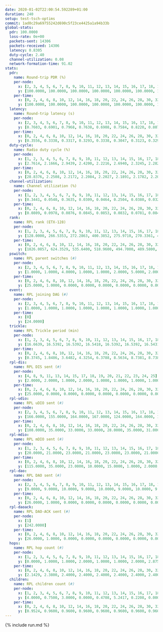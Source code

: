 ```yaml
---
date: 2020-01-02T22:00:54.592289+01:00
duration: 240
setup: test-tsch-optims
commit: 1ad0c29a69755242d690c5f23ce4425a1a94b33b
global-stats:
  pdr: 100.0000
  loss-rate: 0e+00
  packets-sent: 14306
  packets-received: 14306
  latency: 0.8305
  duty-cycle: 2.40
  channel-utilization: 0.08
  network-formation-time: 91.02
stats:
  pdr:
    name: Round-trip PDR (%)
    per-node:
      x: [2, 3, 4, 5, 6, 7, 8, 9, 10, 11, 12, 13, 14, 15, 16, 17, 18, 19, 20, 21, 22, 23, 24, 25]
      y: [100.0000, 100.0000, 100.0000, 100.0000, 100.0000, 100.0000, 100.0000, 100.0000, 100.0000, 100.0000, 100.0000, 100.0000, 100.0000, 100.0000, 100.0000, 100.0000, 100.0000, 100.0000, 100.0000, 100.0000, 100.0000, 100.0000, 100.0000, 100.0000]
    per-time:
      x: [0, 2, 4, 6, 8, 10, 12, 14, 16, 18, 20, 22, 24, 26, 28, 30, 32, 34, 36, 38, 40, 42, 44, 46, 48, 50, 52, 54, 56, 58, 60, 62, 64, 66, 68, 70, 72, 74, 76, 78, 80, 82, 84, 86, 88, 90, 92, 94, 96, 98, 100, 102, 104, 106, 108, 110, 112, 114, 116, 118, 120, 122, 124, 126, 128, 130, 132, 134, 136, 138, 140, 142, 144, 146, 148, 150, 152, 154, 156, 158, 160, 162, 164, 166, 168, 170, 172, 174, 176, 178, 180, 182, 184, 186, 188, 190, 192, 194, 196, 198, 200, 202, 204, 206, 208, 210, 212, 214, 216, 218, 220, 222, 224, 226, 228, 230, 232, 234, 236, 238]
      y: [100.0000, 100.0000, 100.0000, 100.0000, 100.0000, 100.0000, 100.0000, 100.0000, 100.0000, 100.0000, 100.0000, 100.0000, 100.0000, 100.0000, 100.0000, 100.0000, 100.0000, 100.0000, 100.0000, 100.0000, 100.0000, 100.0000, 100.0000, 100.0000, 100.0000, 100.0000, 100.0000, 100.0000, 100.0000, 100.0000, 100.0000, 100.0000, 100.0000, 100.0000, 100.0000, 100.0000, 100.0000, 100.0000, 100.0000, 100.0000, 100.0000, 100.0000, 100.0000, 100.0000, 100.0000, 100.0000, 100.0000, 100.0000, 100.0000, 100.0000, 100.0000, 100.0000, 100.0000, 100.0000, 100.0000, 100.0000, 100.0000, 100.0000, 100.0000, 100.0000, 100.0000, 100.0000, 100.0000, 100.0000, 100.0000, 100.0000, 100.0000, 100.0000, 100.0000, 100.0000, 100.0000, 100.0000, 100.0000, 100.0000, 100.0000, 100.0000, 100.0000, 100.0000, 100.0000, 100.0000, 100.0000, 100.0000, 100.0000, 100.0000, 100.0000, 100.0000, 100.0000, 100.0000, 100.0000, 100.0000, 100.0000, 100.0000, 100.0000, 100.0000, 100.0000, 100.0000, 100.0000, 100.0000, 100.0000, 100.0000, 100.0000, 100.0000, 100.0000, 100.0000, 100.0000, 100.0000, 100.0000, 100.0000, 100.0000, 100.0000, 100.0000, 100.0000, 100.0000, 100.0000, 100.0000, 100.0000, 100.0000, 100.0000, 100.0000, 100.0000]
  latency:
    name: Round-trip latency (s)
    per-node:
      x: [2, 3, 4, 5, 6, 7, 8, 9, 10, 11, 12, 13, 14, 15, 16, 17, 18, 19, 20, 21, 22, 23, 24, 25]
      y: [0.7603, 0.6901, 0.7968, 0.7638, 0.6908, 0.7584, 0.8220, 0.8076, 0.7188, 0.8243, 0.8088, 0.8421, 0.8930, 0.8061, 0.8169, 0.7946, 0.8399, 0.8879, 0.8747, 0.8371, 0.8867, 1.0100, 1.0122, 0.9665]
    per-time:
      x: [0, 2, 4, 6, 8, 10, 12, 14, 16, 18, 20, 22, 24, 26, 28, 30, 32, 34, 36, 38, 40, 42, 44, 46, 48, 50, 52, 54, 56, 58, 60, 62, 64, 66, 68, 70, 72, 74, 76, 78, 80, 82, 84, 86, 88, 90, 92, 94, 96, 98, 100, 102, 104, 106, 108, 110, 112, 114, 116, 118, 120, 122, 124, 126, 128, 130, 132, 134, 136, 138, 140, 142, 144, 146, 148, 150, 152, 154, 156, 158, 160, 162, 164, 166, 168, 170, 172, 174, 176, 178, 180, 182, 184, 186, 188, 190, 192, 194, 196, 198, 200, 202, 204, 206, 208, 210, 212, 214, 216, 218, 220, 222, 224, 226, 228, 230, 232, 234, 236, 238]
      y: [0.3556, 0.3338, 0.3317, 0.3293, 0.3338, 0.3047, 0.3123, 0.3293, 0.3285, 0.3359, 0.3461, 0.3307, 0.3310, 0.3455, 0.3293, 0.3361, 0.3503, 0.3284, 0.3162, 0.3405, 0.3220, 0.3245, 0.3157, 0.2946, 0.3288, 0.3175, 0.3021, 0.3334, 0.3213, 0.3413, 0.3193, 0.3179, 0.3303, 0.3200, 0.3273, 0.3235, 0.3187, 0.3253, 0.3024, 0.3256, 0.3588, 0.4318, 0.4860, 0.3585, 0.3500, 0.3292, 0.4242, 0.6651, 0.7121, 0.4734, 0.4385, 0.3711, 0.3962, 0.9167, 1.2811, 1.0925, 0.9042, 0.6258, 0.5958, 0.8917, 1.2773, 1.2720, 1.2776, 1.1850, 0.9272, 0.9745, 1.2688, 1.2728, 1.2715, 1.2680, 1.2793, 1.2429, 1.2463, 1.2503, 1.2504, 1.2702, 1.2696, 1.2621, 1.2667, 1.2555, 1.2716, 1.2609, 1.2596, 1.2565, 1.2398, 1.2323, 1.2452, 1.2614, 1.2574, 1.2466, 1.2251, 1.2372, 1.2673, 1.2673, 1.2679, 1.2579, 1.2723, 1.2511, 1.2399, 1.2644, 1.2490, 1.2506, 1.2543, 1.2356, 1.2577, 1.2465, 1.2291, 1.2454, 1.2670, 1.2543, 1.2508, 1.2847, 1.2779, 1.2871, 1.2777, 1.2683, 1.2539, 1.2751, 1.2568, 1.2324]
  duty-cycle:
    name: Radio duty cycle (%)
    per-node:
      x: [1, 2, 3, 4, 5, 6, 7, 8, 9, 10, 11, 12, 13, 14, 15, 16, 17, 18, 19, 20, 21, 22, 23, 24, 25]
      y: [2.7614, 2.1666, 2.9439, 2.4200, 2.2216, 2.6940, 2.3245, 2.2824, 2.2619, 2.2555, 2.3396, 2.1708, 2.2517, 2.3514, 2.4127, 2.6297, 2.3429, 2.4442, 2.5160, 2.5000, 2.4050, 2.5516, 2.4826, 2.4871, 2.3222]
    per-time:
      x: [0, 2, 4, 6, 8, 10, 12, 14, 16, 18, 20, 22, 24, 26, 28, 30, 32, 34, 36, 38, 40, 42, 44, 46, 48, 50, 52, 54, 56, 58, 60, 62, 64, 66, 68, 70, 72, 74, 76, 78, 80, 82, 84, 86, 88, 90, 92, 94, 96, 98, 100, 102, 104, 106, 108, 110, 112, 114, 116, 118, 120, 122, 124, 126, 128, 130, 132, 134, 136, 138, 140, 142, 144, 146, 148, 150, 152, 154, 156, 158, 160, 162, 164, 166, 168, 170, 172, 174, 176, 178, 180, 182, 184, 186, 188, 190, 192, 194, 196, 198, 200, 202, 204, 206, 208, 210, 212, 214, 216, 218, 220, 222, 224, 226, 228, 230, 232, 234, 236, 238, 240]
      y: [28.8376, 2.2508, 2.2172, 2.2084, 2.2027, 2.1891, 2.1782, 2.2003, 2.2098, 2.1979, 2.2049, 2.2073, 2.2015, 2.2029, 2.2583, 2.2082, 2.2256, 2.2057, 2.2021, 2.2044, 2.2106, 2.1945, 2.2030, 2.1939, 2.1845, 2.1953, 2.2133, 2.1952, 2.2381, 2.2160, 2.2022, 2.1869, 2.2068, 2.2161, 2.2097, 2.2250, 2.2067, 2.2053, 2.1890, 2.2038, 2.2138, 2.1969, 2.2363, 2.2140, 2.2030, 2.2125, 2.1982, 2.2109, 2.2245, 2.2154, 2.2093, 2.2289, 2.2056, 2.1922, 2.2148, 2.1911, 2.2039, 2.1991, 2.2151, 2.1984, 2.2017, 2.2084, 2.2068, 2.2034, 2.1844, 2.2044, 2.1999, 2.2079, 2.2057, 2.2032, 2.2067, 2.2156, 2.1893, 2.1886, 2.1992, 2.1860, 2.5873, 2.2666, 2.2309, 2.2746, 2.2105, 2.1870, 2.1959, 2.2074, 2.2065, 2.1977, 2.2209, 2.1872, 2.1994, 2.1976, 2.1935, 2.1859, 2.2073, 2.2079, 2.2068, 2.2114, 2.2108, 2.2055, 2.2025, 2.2002, 2.2056, 2.1926, 2.2066, 2.2068, 2.1888, 2.2065, 2.1989, 2.1950, 2.2081, 2.2108, 2.1991, 2.2099, 2.2071, 2.2061, 2.2344, 2.2006, 2.2141, 2.2037, 2.2222, 2.1978, null]
  channel-utilization:
    name: Channel utilization (%)
    per-node:
      x: [1, 2, 3, 4, 5, 6, 7, 8, 9, 10, 11, 12, 13, 14, 15, 16, 17, 18, 19, 20, 21, 22, 23, 24, 25]
      y: [0.3441, 0.0540, 0.3635, 0.0309, 0.0464, 0.2504, 0.0380, 0.0327, 0.0345, 0.0697, 0.0345, 0.0544, 0.0358, 0.0315, 0.1174, 0.1908, 0.0470, 0.0381, 0.0359, 0.0877, 0.0638, 0.0398, 0.0374, 0.0317, 0.0595]
    per-time:
      x: [0, 2, 4, 6, 8, 10, 12, 14, 16, 18, 20, 22, 24, 26, 28, 30, 32, 34, 36, 38, 40, 42, 44, 46, 48, 50, 52, 54, 56, 58, 60, 62, 64, 66, 68, 70, 72, 74, 76, 78, 80, 82, 84, 86, 88, 90, 92, 94, 96, 98, 100, 102, 104, 106, 108, 110, 112, 114, 116, 118, 120, 122, 124, 126, 128, 130, 132, 134, 136, 138, 140, 142, 144, 146, 148, 150, 152, 154, 156, 158, 160, 162, 164, 166, 168, 170, 172, 174, 176, 178, 180, 182, 184, 186, 188, 190, 192, 194, 196, 198, 200, 202, 204, 206, 208, 210, 212, 214, 216, 218, 220, 222, 224, 226, 228, 230, 232, 234, 236, 238, 240]
      y: [0.0809, 0.0978, 0.0876, 0.0845, 0.0853, 0.0832, 0.0781, 0.0848, 0.0876, 0.0868, 0.0902, 0.0889, 0.0880, 0.0884, 0.1038, 0.0894, 0.0959, 0.0892, 0.0872, 0.0898, 0.0891, 0.0828, 0.0857, 0.0828, 0.0773, 0.0835, 0.0887, 0.0829, 0.0968, 0.0905, 0.0852, 0.0817, 0.0846, 0.0893, 0.0870, 0.0906, 0.0866, 0.0861, 0.0815, 0.0852, 0.0873, 0.0814, 0.0935, 0.0871, 0.0843, 0.0863, 0.0839, 0.0875, 0.0918, 0.0888, 0.0848, 0.0918, 0.0843, 0.0808, 0.0904, 0.0810, 0.0853, 0.0825, 0.0894, 0.0833, 0.0829, 0.0861, 0.0861, 0.0842, 0.0791, 0.0842, 0.0829, 0.0867, 0.0839, 0.0841, 0.0870, 0.0890, 0.0810, 0.0803, 0.0818, 0.0785, 0.2575, 0.0533, 0.0358, 0.0477, 0.0884, 0.0796, 0.0836, 0.0864, 0.0866, 0.0850, 0.0896, 0.0794, 0.0846, 0.0830, 0.0833, 0.0808, 0.0872, 0.0844, 0.0837, 0.0862, 0.0865, 0.0853, 0.0860, 0.0844, 0.0861, 0.0807, 0.0827, 0.0842, 0.0800, 0.0872, 0.0814, 0.0799, 0.0868, 0.0869, 0.0845, 0.0869, 0.0848, 0.0854, 0.0938, 0.0839, 0.0881, 0.0867, 0.0878, 0.0818, null]
  rank:
    name: RPL rank (ETX-128)
    per-node:
      x: [1, 2, 3, 4, 5, 6, 7, 8, 9, 10, 11, 12, 13, 14, 15, 16, 17, 18, 19, 20, 21, 22, 23, 24, 25]
      y: [128.0000, 266.5353, 272.2863, 400.3852, 275.9710, 270.3361, 444.6736, 549.8286, 495.2562, 418.8554, 491.7718, 406.7810, 519.2634, 556.8313, 422.3361, 429.4606, 461.3734, 836.3537, 645.8975, 580.5000, 603.4274, 633.9262, 708.8648, 728.7306, 737.0870]
    per-time:
      x: [0, 2, 4, 6, 8, 10, 12, 14, 16, 18, 20, 22, 24, 26, 28, 30, 32, 34, 36, 38, 40, 42, 44, 46, 48, 50, 52, 54, 56, 58, 60, 62, 64, 66, 68, 70, 72, 74, 76, 78, 80, 82, 84, 86, 88, 90, 92, 94, 96, 98, 100, 102, 104, 106, 108, 110, 112, 114, 116, 118, 120, 122, 124, 126, 128, 130, 132, 134, 136, 138, 140, 142, 144, 146, 148, 150, 152, 154, 156, 158, 160, 162, 164, 166, 168, 170, 172, 174, 176, 178, 180, 182, 184, 186, 188, 190, 192, 194, 196, 198, 200, 202, 204, 206, 208, 210, 212, 214, 216, 218, 220, 222, 224, 226, 228, 230, 232, 234, 236, 238, 240]
      y: [1826.0857, 624.3529, 535.6400, 518.9600, 494.7000, 489.5800, 482.8800, 479.1000, 481.5000, 484.6600, 479.8000, 486.9200, 483.0400, 483.9600, 498.0000, 528.6667, 518.8800, 520.0400, 521.0400, 504.6538, 477.1538, 464.3529, 461.9000, 464.2800, 457.4600, 461.2800, 458.5600, 462.0980, 464.4000, 466.8000, 469.3400, 479.2800, 473.9608, 474.3200, 478.2549, 482.0200, 480.2600, 472.1800, 474.2941, 467.2800, 477.9800, 478.2400, 470.4400, 468.6200, 479.8600, 482.8235, 485.6000, 492.9600, 525.0200, 560.0200, 540.7059, 534.3077, 522.2157, 506.7647, 517.0192, 509.2400, 505.4615, 496.4600, 492.1800, 483.6667, 471.9400, 471.5490, 464.4600, 475.8431, 469.7800, 469.1765, 463.7843, 456.8000, 452.7200, 448.2400, 450.8400, 448.6667, 448.0200, 444.8200, 447.2200, 448.0800, 453.3800, 755.0668, 706.1512, 669.2619, 615.7006, 462.8200, 454.8200, 452.8200, 452.8600, 454.5600, 457.0600, 461.4600, 463.2000, 468.6863, 474.4600, 465.6863, 465.0962, 464.2000, 468.0600, 467.3077, 456.2400, 457.3000, 459.7308, 458.3529, 458.6200, 459.9000, 460.1000, 470.2745, 493.1400, 495.7800, 495.0600, 492.0000, 494.1111, 479.7885, 482.3800, 482.4000, 476.0600, 474.3200, 475.5686, 474.9000, 470.7170, 454.3600, 459.0392, 455.4314, null]
  pswitch:
    name: RPL parent switches (#)
    per-node:
      x: [2, 3, 4, 5, 6, 7, 8, 9, 10, 11, 12, 13, 14, 15, 16, 17, 18, 19, 20, 21, 22, 23, 24, 25]
      y: [1.0000, 1.0000, 4.0000, 1.0000, 1.0000, 2.0000, 5.0000, 2.0000, 2.0000, 1.0000, 2.0000, 3.0000, 9.0000, 1.0000, 1.0000, 1.0000, 6.0000, 5.0000, 4.0000, 1.0000, 5.0000, 5.0000, 6.0000, 8.0000]
    per-time:
      x: [0, 2, 4, 6, 8, 10, 12, 14, 16, 18, 20, 22, 24, 26, 28, 30, 32, 34, 36, 38, 40, 42, 44, 46, 48, 50, 52, 54, 56, 58, 60, 62, 64, 66, 68, 70, 72, 74, 76, 78, 80, 82, 84, 86, 88, 90, 92, 94, 96, 98, 100, 102, 104, 106, 108, 110, 112, 114, 116, 118, 120, 122, 124, 126, 128, 130, 132, 134, 136, 138, 140, 142, 144, 146, 148, 150, 152, 154, 156, 158, 160, 162, 164, 166, 168, 170, 172, 174, 176, 178, 180, 182, 184, 186, 188, 190, 192, 194, 196, 198, 200, 202, 204, 206, 208, 210, 212, 214, 216, 218, 220, 222, 224, 226, 228, 230, 232, 234, 236, 238]
      y: [25.0000, 1.0000, 0.0000, 0.0000, 0.0000, 0.0000, 0.0000, 0.0000, 0.0000, 0.0000, 0.0000, 0.0000, 0.0000, 0.0000, 0.0000, 1.0000, 0.0000, 0.0000, 0.0000, 2.0000, 2.0000, 1.0000, 0.0000, 0.0000, 0.0000, 0.0000, 0.0000, 1.0000, 0.0000, 0.0000, 0.0000, 0.0000, 1.0000, 0.0000, 1.0000, 0.0000, 0.0000, 0.0000, 1.0000, 0.0000, 0.0000, 0.0000, 0.0000, 0.0000, 0.0000, 1.0000, 0.0000, 0.0000, 0.0000, 0.0000, 1.0000, 2.0000, 1.0000, 1.0000, 2.0000, 0.0000, 2.0000, 0.0000, 0.0000, 1.0000, 0.0000, 1.0000, 0.0000, 1.0000, 0.0000, 1.0000, 1.0000, 0.0000, 0.0000, 0.0000, 0.0000, 1.0000, 0.0000, 0.0000, 0.0000, 0.0000, 0.0000, 0.0000, 0.0000, 1.0000, 1.0000, 0.0000, 0.0000, 0.0000, 0.0000, 0.0000, 0.0000, 0.0000, 0.0000, 1.0000, 0.0000, 1.0000, 2.0000, 0.0000, 0.0000, 2.0000, 0.0000, 0.0000, 2.0000, 1.0000, 0.0000, 0.0000, 0.0000, 1.0000, 0.0000, 0.0000, 0.0000, 1.0000, 4.0000, 2.0000, 0.0000, 0.0000, 0.0000, 0.0000, 1.0000, 0.0000, 3.0000, 0.0000, 1.0000, 1.0000]
  event:
    name: RPL joining DAG (#)
    per-node:
      x: [2, 3, 4, 5, 6, 7, 8, 9, 10, 11, 12, 13, 14, 15, 16, 17, 18, 19, 20, 21, 22, 23, 24, 25]
      y: [1.0000, 1.0000, 1.0000, 1.0000, 1.0000, 1.0000, 1.0000, 1.0000, 1.0000, 1.0000, 1.0000, 1.0000, 1.0000, 1.0000, 1.0000, 1.0000, 1.0000, 1.0000, 1.0000, 1.0000, 1.0000, 1.0000, 1.0000, 1.0000]
    per-time:
      x: [0]
      y: [24.0000]
  trickle:
    name: RPL Trickle period (min)
    per-node:
      x: [1, 2, 3, 4, 5, 6, 7, 8, 9, 10, 11, 12, 13, 14, 15, 16, 17, 18, 19, 20, 21, 22, 23, 24, 25]
      y: [16.6639, 16.5392, 16.5392, 16.5418, 16.5392, 16.5392, 16.5431, 16.5406, 16.5335, 16.5431, 16.5248, 16.4712, 16.5469, 16.5600, 16.5392, 16.5234, 16.5234, 16.5416, 16.6056, 16.5340, 16.5222, 16.5877, 16.5877, 16.6091, 17.3240]
    per-time:
      x: [0, 2, 4, 6, 8, 10, 12, 14, 16, 18, 20, 22, 24, 26, 28, 30, 32, 34, 36, 38, 40, 42, 44, 46, 48, 50, 52, 54, 56, 58, 60, 62, 64, 66, 68, 70, 72, 74, 76, 78, 80, 82, 84, 86, 88, 90, 92, 94, 96, 98, 100, 102, 104, 106, 108, 110, 112, 114, 116, 118, 120, 122, 124, 126, 128, 130, 132, 134, 136, 138, 140, 142, 144, 146, 148, 150, 152, 154, 156, 158, 160, 162, 164, 166, 168, 170, 172, 174, 176, 178, 180, 182, 184, 186, 188, 190, 192, 194, 196, 198, 200, 202, 204, 206, 208, 210, 212, 214, 216, 218, 220, 222, 224, 226, 228, 230, 232, 234, 236, 238, 240]
      y: [0.3745, 1.8486, 3.6482, 4.3254, 6.3788, 8.5634, 8.7381, 8.7381, 8.9129, 17.1267, 17.3015, 17.4763, 17.4763, 17.4763, 17.4763, 17.4763, 17.4763, 17.4763, 17.4763, 17.4763, 17.4763, 17.4763, 17.4763, 17.4763, 17.4763, 17.4763, 17.4763, 17.4763, 17.4763, 17.4763, 17.4763, 17.4763, 17.4763, 17.4763, 17.4763, 17.4763, 17.4763, 17.4763, 17.4763, 17.4763, 17.4763, 17.4763, 17.4763, 17.4763, 17.4763, 17.4763, 17.4763, 17.4763, 17.4763, 17.4763, 17.4763, 17.4763, 17.4763, 17.4763, 17.4763, 17.4763, 17.4763, 17.4763, 17.4763, 17.4763, 17.4763, 17.4763, 17.4763, 17.4763, 17.4763, 17.4763, 17.4763, 17.4763, 17.4763, 17.4763, 17.4763, 17.4763, 17.4763, 17.4763, 17.4763, 17.4763, 17.4763, 17.4763, 17.4763, 17.4763, 17.4763, 17.4763, 17.4763, 17.4763, 17.4763, 17.4763, 17.4763, 17.4763, 17.4763, 17.4763, 17.4763, 17.4763, 17.4763, 17.4763, 17.4763, 17.4763, 17.4763, 17.4763, 17.4763, 17.4763, 17.4763, 17.4763, 17.4763, 17.4763, 17.4763, 17.4763, 17.4763, 17.4763, 17.4763, 17.4763, 17.4763, 17.4763, 17.4763, 17.4763, 17.4763, 17.4763, 17.4763, 17.4763, 17.4763, 17.4763, null]
  rpl-dis:
    name: RPL DIS sent (#)
    per-node:
      x: [4, 8, 9, 11, 13, 14, 15, 17, 18, 19, 20, 21, 22, 23, 24, 25]
      y: [2.0000, 2.0000, 1.0000, 2.0000, 1.0000, 1.0000, 1.0000, 1.0000, 1.0000, 2.0000, 1.0000, 1.0000, 3.0000, 2.0000, 2.0000, 6.0000]
    per-time:
      x: [0, 2, 4, 6, 8, 10, 12, 14, 16, 18, 20, 22, 24, 26, 28, 30, 32, 34, 36, 38, 40, 42, 44, 46, 48, 50, 52, 54, 56, 58, 60, 62, 64, 66, 68, 70, 72, 74, 76, 78, 80, 82, 84, 86, 88, 90, 92, 94, 96, 98, 100, 102, 104, 106, 108, 110, 112, 114, 116, 118, 120, 122, 124, 126, 128, 130, 132, 134, 136, 138, 140, 142, 144, 146, 148, 150, 152, 154, 156, 158]
      y: [25.0000, 0.0000, 0.0000, 0.0000, 0.0000, 0.0000, 0.0000, 0.0000, 0.0000, 0.0000, 0.0000, 0.0000, 0.0000, 0.0000, 0.0000, 0.0000, 0.0000, 0.0000, 0.0000, 0.0000, 0.0000, 0.0000, 0.0000, 0.0000, 0.0000, 0.0000, 0.0000, 0.0000, 0.0000, 0.0000, 0.0000, 0.0000, 0.0000, 0.0000, 0.0000, 0.0000, 0.0000, 0.0000, 0.0000, 0.0000, 0.0000, 0.0000, 0.0000, 0.0000, 0.0000, 0.0000, 0.0000, 0.0000, 0.0000, 0.0000, 0.0000, 0.0000, 0.0000, 0.0000, 0.0000, 0.0000, 0.0000, 0.0000, 0.0000, 0.0000, 0.0000, 0.0000, 0.0000, 0.0000, 0.0000, 0.0000, 0.0000, 0.0000, 0.0000, 0.0000, 0.0000, 0.0000, 0.0000, 0.0000, 0.0000, 0.0000, 0.0000, 1.0000, 1.0000, 2.0000]
  rpl-udio:
    name: RPL uDIO sent (#)
    per-node:
      x: [2, 3, 4, 5, 6, 7, 8, 9, 10, 11, 12, 13, 14, 15, 16, 17, 18, 19, 20, 21, 22, 23, 24, 25]
      y: [166.0000, 155.0000, 164.0000, 167.0000, 124.0000, 164.0000, 168.0000, 166.0000, 172.0000, 163.0000, 168.0000, 167.0000, 173.0000, 150.0000, 152.0000, 167.0000, 170.0000, 171.0000, 169.0000, 161.0000, 167.0000, 169.0000, 162.0000, 183.0000]
    per-time:
      x: [0, 2, 4, 6, 8, 10, 12, 14, 16, 18, 20, 22, 24, 26, 28, 30, 32, 34, 36, 38, 40, 42, 44, 46, 48, 50, 52, 54, 56, 58, 60, 62, 64, 66, 68, 70, 72, 74, 76, 78, 80, 82, 84, 86, 88, 90, 92, 94, 96, 98, 100, 102, 104, 106, 108, 110, 112, 114, 116, 118, 120, 122, 124, 126, 128, 130, 132, 134, 136, 138, 140, 142, 144, 146, 148, 150, 152, 154, 156, 158, 160, 162, 164, 166, 168, 170, 172, 174, 176, 178, 180, 182, 184, 186, 188, 190, 192, 194, 196, 198, 200, 202, 204, 206, 208, 210, 212, 214, 216, 218, 220, 222, 224, 226, 228, 230, 232, 234, 236, 238, 240]
      y: [108.0000, 35.0000, 33.0000, 33.0000, 28.0000, 35.0000, 31.0000, 33.0000, 34.0000, 30.0000, 35.0000, 34.0000, 32.0000, 31.0000, 35.0000, 35.0000, 34.0000, 30.0000, 34.0000, 35.0000, 33.0000, 31.0000, 30.0000, 31.0000, 34.0000, 31.0000, 29.0000, 29.0000, 35.0000, 29.0000, 34.0000, 34.0000, 36.0000, 33.0000, 24.0000, 33.0000, 25.0000, 33.0000, 34.0000, 33.0000, 33.0000, 31.0000, 30.0000, 27.0000, 30.0000, 33.0000, 38.0000, 34.0000, 35.0000, 35.0000, 26.0000, 33.0000, 35.0000, 27.0000, 40.0000, 29.0000, 32.0000, 28.0000, 28.0000, 35.0000, 35.0000, 30.0000, 33.0000, 33.0000, 29.0000, 33.0000, 26.0000, 29.0000, 38.0000, 33.0000, 34.0000, 34.0000, 27.0000, 30.0000, 30.0000, 31.0000, 32.0000, 43.0000, 33.0000, 37.0000, 29.0000, 30.0000, 37.0000, 33.0000, 32.0000, 38.0000, 29.0000, 30.0000, 25.0000, 33.0000, 34.0000, 33.0000, 36.0000, 35.0000, 32.0000, 31.0000, 28.0000, 37.0000, 33.0000, 31.0000, 33.0000, 33.0000, 32.0000, 32.0000, 34.0000, 32.0000, 32.0000, 37.0000, 32.0000, 32.0000, 28.0000, 32.0000, 24.0000, 30.0000, 34.0000, 32.0000, 30.0000, 33.0000, 29.0000, 35.0000, 1.0000]
  rpl-mdio:
    name: RPL mDIO sent (#)
    per-node:
      x: [1, 2, 3, 4, 5, 6, 7, 8, 9, 10, 11, 12, 13, 14, 15, 16, 17, 18, 19, 20, 21, 22, 23, 24, 25]
      y: [20.0000, 21.0000, 23.0000, 21.0000, 23.0000, 23.0000, 21.0000, 20.0000, 20.0000, 21.0000, 20.0000, 22.0000, 21.0000, 20.0000, 20.0000, 23.0000, 23.0000, 20.0000, 20.0000, 21.0000, 22.0000, 21.0000, 21.0000, 20.0000, 26.0000]
    per-time:
      x: [0, 2, 4, 6, 8, 10, 12, 14, 16, 18, 20, 22, 24, 26, 28, 30, 32, 34, 36, 38, 40, 42, 44, 46, 48, 50, 52, 54, 56, 58, 60, 62, 64, 66, 68, 70, 72, 74, 76, 78, 80, 82, 84, 86, 88, 90, 92, 94, 96, 98, 100, 102, 104, 106, 108, 110, 112, 114, 116, 118, 120, 122, 124, 126, 128, 130, 132, 134, 136, 138, 140, 142, 144, 146, 148, 150, 152, 154, 156, 158, 160, 162, 164, 166, 168, 170, 172, 174, 176, 178, 180, 182, 184, 186, 188, 190, 192, 194, 196, 198, 200, 202, 204, 206, 208, 210, 212, 214, 216, 218, 220, 222, 224, 226, 228, 230, 232, 234, 236, 238]
      y: [115.0000, 35.0000, 23.0000, 10.0000, 15.0000, 1.0000, 2.0000, 10.0000, 10.0000, 2.0000, 1.0000, 0.0000, 0.0000, 1.0000, 7.0000, 4.0000, 9.0000, 4.0000, 0.0000, 0.0000, 0.0000, 1.0000, 4.0000, 4.0000, 9.0000, 2.0000, 4.0000, 1.0000, 0.0000, 0.0000, 1.0000, 1.0000, 7.0000, 8.0000, 7.0000, 1.0000, 0.0000, 0.0000, 0.0000, 0.0000, 9.0000, 6.0000, 3.0000, 7.0000, 0.0000, 0.0000, 0.0000, 0.0000, 3.0000, 6.0000, 5.0000, 5.0000, 5.0000, 1.0000, 0.0000, 0.0000, 0.0000, 5.0000, 6.0000, 3.0000, 7.0000, 4.0000, 0.0000, 0.0000, 0.0000, 2.0000, 5.0000, 6.0000, 3.0000, 6.0000, 3.0000, 0.0000, 0.0000, 0.0000, 6.0000, 3.0000, 9.0000, 2.0000, 5.0000, 0.0000, 0.0000, 0.0000, 0.0000, 3.0000, 6.0000, 3.0000, 4.0000, 9.0000, 0.0000, 0.0000, 0.0000, 0.0000, 4.0000, 7.0000, 4.0000, 6.0000, 4.0000, 0.0000, 0.0000, 0.0000, 0.0000, 6.0000, 6.0000, 6.0000, 5.0000, 2.0000, 0.0000, 0.0000, 0.0000, 0.0000, 4.0000, 6.0000, 7.0000, 7.0000, 1.0000, 0.0000, 0.0000, 0.0000, 6.0000, 3.0000]
  rpl-dao:
    name: RPL DAO sent (#)
    per-node:
      x: [2, 3, 4, 5, 6, 7, 8, 9, 10, 11, 12, 13, 14, 15, 16, 17, 18, 19, 20, 21, 22, 23, 24, 25]
      y: [9.0000, 9.0000, 10.0000, 9.0000, 10.0000, 9.0000, 10.0000, 9.0000, 10.0000, 9.0000, 11.0000, 10.0000, 13.0000, 9.0000, 9.0000, 9.0000, 11.0000, 11.0000, 10.0000, 9.0000, 11.0000, 11.0000, 11.0000, 14.0000]
    per-time:
      x: [0, 2, 4, 6, 8, 10, 12, 14, 16, 18, 20, 22, 24, 26, 28, 30, 32, 34, 36, 38, 40, 42, 44, 46, 48, 50, 52, 54, 56, 58, 60, 62, 64, 66, 68, 70, 72, 74, 76, 78, 80, 82, 84, 86, 88, 90, 92, 94, 96, 98, 100, 102, 104, 106, 108, 110, 112, 114, 116, 118, 120, 122, 124, 126, 128, 130, 132, 134, 136, 138, 140, 142, 144, 146, 148, 150, 152, 154, 156, 158, 160, 162, 164, 166, 168, 170, 172, 174, 176, 178, 180, 182, 184, 186, 188, 190, 192, 194, 196, 198, 200, 202, 204, 206, 208, 210, 212, 214, 216, 218, 220, 222, 224, 226, 228, 230, 232, 234, 236, 238, 240]
      y: [26.0000, 1.0000, 0.0000, 0.0000, 0.0000, 0.0000, 0.0000, 0.0000, 0.0000, 0.0000, 0.0000, 0.0000, 0.0000, 0.0000, 24.0000, 0.0000, 2.0000, 0.0000, 0.0000, 2.0000, 2.0000, 1.0000, 0.0000, 0.0000, 0.0000, 0.0000, 0.0000, 1.0000, 15.0000, 3.0000, 0.0000, 0.0000, 1.0000, 1.0000, 4.0000, 1.0000, 0.0000, 0.0000, 1.0000, 0.0000, 0.0000, 1.0000, 9.0000, 7.0000, 0.0000, 1.0000, 0.0000, 1.0000, 3.0000, 1.0000, 2.0000, 2.0000, 1.0000, 1.0000, 2.0000, 0.0000, 8.0000, 6.0000, 0.0000, 1.0000, 0.0000, 1.0000, 2.0000, 2.0000, 1.0000, 2.0000, 1.0000, 1.0000, 1.0000, 0.0000, 3.0000, 10.0000, 1.0000, 0.0000, 0.0000, 0.0000, 3.0000, 3.0000, 1.0000, 2.0000, 2.0000, 0.0000, 1.0000, 0.0000, 1.0000, 11.0000, 2.0000, 0.0000, 0.0000, 1.0000, 1.0000, 3.0000, 4.0000, 2.0000, 0.0000, 2.0000, 1.0000, 0.0000, 2.0000, 8.0000, 4.0000, 0.0000, 0.0000, 1.0000, 1.0000, 2.0000, 2.0000, 3.0000, 5.0000, 3.0000, 0.0000, 0.0000, 0.0000, 3.0000, 9.0000, 0.0000, 2.0000, 0.0000, 1.0000, 1.0000, 0.0000]
  rpl-daoack:
    name: RPL DAO-ACK sent (#)
    per-node:
      x: [1]
      y: [242.0000]
    per-time:
      x: [0, 2, 4, 6, 8, 10, 12, 14, 16, 18, 20, 22, 24, 26, 28, 30, 32, 34, 36, 38, 40, 42, 44, 46, 48, 50, 52, 54, 56, 58, 60, 62, 64, 66, 68, 70, 72, 74, 76, 78, 80, 82, 84, 86, 88, 90, 92, 94, 96, 98, 100, 102, 104, 106, 108, 110, 112, 114, 116, 118, 120, 122, 124, 126, 128, 130, 132, 134, 136, 138, 140, 142, 144, 146, 148, 150, 152, 154, 156, 158, 160, 162, 164, 166, 168, 170, 172, 174, 176, 178, 180, 182, 184, 186, 188, 190, 192, 194, 196, 198, 200, 202, 204, 206, 208, 210, 212, 214, 216, 218, 220, 222, 224, 226, 228, 230, 232, 234, 236, 238]
      y: [26.0000, 1.0000, 0.0000, 0.0000, 0.0000, 0.0000, 0.0000, 0.0000, 0.0000, 0.0000, 0.0000, 0.0000, 0.0000, 0.0000, 23.0000, 0.0000, 2.0000, 0.0000, 0.0000, 2.0000, 2.0000, 1.0000, 0.0000, 0.0000, 0.0000, 0.0000, 0.0000, 1.0000, 15.0000, 3.0000, 0.0000, 0.0000, 1.0000, 1.0000, 4.0000, 1.0000, 0.0000, 0.0000, 1.0000, 0.0000, 0.0000, 1.0000, 9.0000, 7.0000, 0.0000, 1.0000, 0.0000, 1.0000, 3.0000, 1.0000, 2.0000, 2.0000, 1.0000, 1.0000, 2.0000, 0.0000, 8.0000, 6.0000, 0.0000, 1.0000, 0.0000, 1.0000, 2.0000, 2.0000, 1.0000, 2.0000, 1.0000, 1.0000, 1.0000, 0.0000, 3.0000, 10.0000, 1.0000, 0.0000, 0.0000, 0.0000, 3.0000, 3.0000, 1.0000, 2.0000, 2.0000, 0.0000, 1.0000, 0.0000, 1.0000, 11.0000, 2.0000, 0.0000, 0.0000, 1.0000, 1.0000, 4.0000, 3.0000, 2.0000, 0.0000, 2.0000, 1.0000, 0.0000, 2.0000, 7.0000, 5.0000, 0.0000, 0.0000, 1.0000, 1.0000, 2.0000, 2.0000, 3.0000, 5.0000, 3.0000, 0.0000, 0.0000, 0.0000, 3.0000, 9.0000, 0.0000, 2.0000, 0.0000, 1.0000, 1.0000]
  hops:
    name: RPL hop count (#)
    per-node:
      x: [1, 2, 3, 4, 5, 6, 7, 8, 9, 10, 11, 12, 13, 14, 15, 16, 17, 18, 19, 20, 21, 22, 23, 24, 25]
      y: [0.0000, 1.0000, 1.0000, 2.0000, 1.0000, 1.0000, 2.0000, 2.8750, 2.4167, 2.0000, 2.0000, 2.0000, 2.2458, 3.0000, 2.0000, 2.0000, 2.0000, 3.0000, 3.0418, 3.0000, 3.0000, 3.2134, 4.0000, 4.0000, 4.1548]
    per-time:
      x: [0, 2, 4, 6, 8, 10, 12, 14, 16, 18, 20, 22, 24, 26, 28, 30, 32, 34, 36, 38, 40, 42, 44, 46, 48, 50, 52, 54, 56, 58, 60, 62, 64, 66, 68, 70, 72, 74, 76, 78, 80, 82, 84, 86, 88, 90, 92, 94, 96, 98, 100, 102, 104, 106, 108, 110, 112, 114, 116, 118, 120, 122, 124, 126, 128, 130, 132, 134, 136, 138, 140, 142, 144, 146, 148, 150, 152, 154, 156, 158, 160, 162, 164, 166, 168, 170, 172, 174, 176, 178, 180, 182, 184, 186, 188, 190, 192, 194, 196, 198, 200, 202, 204, 206, 208, 210, 212, 214, 216, 218, 220, 222, 224, 226, 228, 230, 232, 234, 236, 238]
      y: [2.1429, 2.3800, 2.4000, 2.4000, 2.4000, 2.4000, 2.4000, 2.4000, 2.4000, 2.4000, 2.4000, 2.4000, 2.4000, 2.4000, 2.4000, 2.4000, 2.4000, 2.4000, 2.4000, 2.3600, 2.3200, 2.3400, 2.3600, 2.3600, 2.3600, 2.3600, 2.3600, 2.3600, 2.3600, 2.3600, 2.3600, 2.3600, 2.3600, 2.3600, 2.3600, 2.3600, 2.3600, 2.3600, 2.3600, 2.3600, 2.3600, 2.3600, 2.3600, 2.3600, 2.3600, 2.3600, 2.3600, 2.3600, 2.3600, 2.3600, 2.3200, 2.3000, 2.3200, 2.2800, 2.2800, 2.2800, 2.2600, 2.2400, 2.2400, 2.2400, 2.2400, 2.2400, 2.2400, 2.2400, 2.2400, 2.2400, 2.2600, 2.2800, 2.2800, 2.2800, 2.2800, 2.2800, 2.2800, 2.2800, 2.2800, 2.2800, 2.2800, 2.2800, 2.2800, 2.2800, 2.2800, 2.2800, 2.2800, 2.2800, 2.2800, 2.2800, 2.2800, 2.2800, 2.2800, 2.2800, 2.2800, 2.2800, 2.2800, 2.2800, 2.2800, 2.2800, 2.2800, 2.2800, 2.2800, 2.2800, 2.2800, 2.2800, 2.2800, 2.2800, 2.2800, 2.2800, 2.2800, 2.2800, 2.2800, 2.3200, 2.3200, 2.3200, 2.3200, 2.3200, 2.3200, 2.3200, 2.2800, 2.2800, 2.2600, 2.2400]
  children:
    name: RPL children count (#)
    per-node:
      x: [1, 2, 3, 4, 5, 6, 7, 8, 9, 10, 11, 12, 13, 14, 15, 16, 17, 18, 19, 20, 21, 22, 23, 24, 25]
      y: [4.0000, 0.7500, 3.0000, 0.0000, 0.4708, 5.2417, 0.2208, 0.0000, 0.0458, 1.2833, 0.0000, 0.6875, 0.0000, 0.0000, 1.7417, 2.8958, 0.3875, 0.1967, 0.0586, 1.7448, 0.8326, 0.2678, 0.1548, 0.0000, 0.0000]
    per-time:
      x: [0, 2, 4, 6, 8, 10, 12, 14, 16, 18, 20, 22, 24, 26, 28, 30, 32, 34, 36, 38, 40, 42, 44, 46, 48, 50, 52, 54, 56, 58, 60, 62, 64, 66, 68, 70, 72, 74, 76, 78, 80, 82, 84, 86, 88, 90, 92, 94, 96, 98, 100, 102, 104, 106, 108, 110, 112, 114, 116, 118, 120, 122, 124, 126, 128, 130, 132, 134, 136, 138, 140, 142, 144, 146, 148, 150, 152, 154, 156, 158, 160, 162, 164, 166, 168, 170, 172, 174, 176, 178, 180, 182, 184, 186, 188, 190, 192, 194, 196, 198, 200, 202, 204, 206, 208, 210, 212, 214, 216, 218, 220, 222, 224, 226, 228, 230, 232, 234, 236, 238]
      y: [0.9524, 0.9600, 0.9600, 0.9600, 0.9600, 0.9600, 0.9600, 0.9600, 0.9600, 0.9600, 0.9600, 0.9600, 0.9600, 0.9600, 0.9600, 0.9600, 0.9600, 0.9600, 0.9600, 0.9600, 0.9600, 0.9600, 0.9600, 0.9600, 0.9600, 0.9600, 0.9600, 0.9600, 0.9600, 0.9600, 0.9600, 0.9600, 0.9600, 0.9600, 0.9600, 0.9600, 0.9600, 0.9600, 0.9600, 0.9600, 0.9600, 0.9600, 0.9600, 0.9600, 0.9600, 0.9600, 0.9600, 0.9600, 0.9600, 0.9600, 0.9600, 0.9600, 0.9600, 0.9600, 0.9600, 0.9600, 0.9600, 0.9600, 0.9600, 0.9600, 0.9600, 0.9600, 0.9600, 0.9600, 0.9600, 0.9600, 0.9600, 0.9600, 0.9600, 0.9600, 0.9600, 0.9600, 0.9600, 0.9600, 0.9600, 0.9600, 0.9600, 0.9600, 0.9600, 0.9600, 0.9600, 0.9600, 0.9600, 0.9600, 0.9600, 0.9600, 0.9600, 0.9600, 0.9600, 0.9600, 0.9600, 0.9600, 0.9600, 0.9600, 0.9600, 0.9600, 0.9600, 0.9600, 0.9600, 0.9600, 0.9600, 0.9600, 0.9600, 0.9600, 0.9600, 0.9600, 0.9600, 0.9600, 0.9600, 0.9600, 0.9600, 0.9600, 0.9600, 0.9600, 0.9600, 0.9600, 0.9600, 0.9600, 0.9600, 0.9600]
---
```


{% include run.md %}
